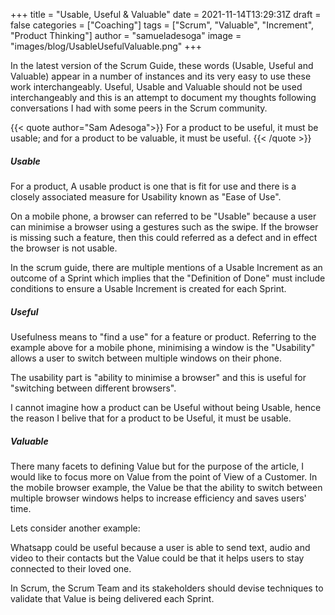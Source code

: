 +++
title = "Usable, Useful & Valuable"
date =  2021-11-14T13:29:31Z
draft = false
categories = ["Coaching"]
tags = ["Scrum", "Valuable", "Increment", "Product Thinking"]
author = "samueladesoga"
image = "images/blog/UsableUsefulValuable.png"
+++

In the latest version of the Scrum Guide, these words (Usable, Useful and Valuable) appear in a number of instances and its very easy to use these work interchangeably.
Useful, Usable and Valuable should not be used interchangeably and  this is an attempt to document my thoughts following conversations I had with some peers in the Scrum community.

{{< quote author="Sam Adesoga">}}
For a product to be useful, it must be usable; and for a product to be valuable, it must be useful.
{{< /quote >}}


##### Usable
For a product, A usable product is one that is fit for use and there is a closely associated measure for Usability known as "Ease of Use".

On a mobile phone, a browser can referred to be "Usable" because a user can minimise a browser using a gestures such as the swipe. If the browser is missing such a feature, then this could referred as a defect and in effect the browser is not usable.

In the scrum guide, there are multiple mentions of a Usable Increment as an outcome of a Sprint which implies that the "Definition of Done" must include conditions to ensure a Usable Increment is created for each Sprint.

##### Useful

Usefulness means to "find a use" for a feature or product. Referring to the example above for a mobile phone, minimising a window is the "Usability" allows a user to switch between multiple 
windows on their phone. 

The usability part is "ability to minimise a browser" and this is useful for "switching between different browsers".

I cannot imagine how a product can be Useful without being Usable, hence the reason I belive that for a product to be Useful, it must be usable.

##### Valuable

There many facets to defining Value but for the purpose of the article, I would like to focus more on Value from the point of View of a Customer. In the mobile browser example, the Value be that the ability to switch between multiple browser windows helps to increase efficiency and saves users' time.

Lets consider another example:

Whatsapp could be useful because a user is able to send text, audio and video to their contacts but the Value could be that it helps users to stay connected to their loved one.

In Scrum, the Scrum Team and its stakeholders should devise techniques to validate that Value is being delivered each Sprint.
